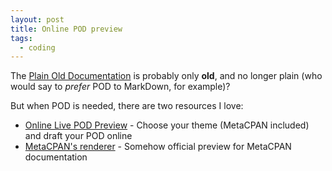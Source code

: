 ```yaml
---
layout: post
title: Online POD preview
tags:
  - coding
---
```


The [Plain Old Documentation](https://metacpan.org/pod/perlpod) is probably
only **old**, and no longer plain (who would say to _prefer_ POD to MarkDown,
for example)?
<!--more-->
But when POD is needed, there are two resources I love:

 * [Online Live POD Preview](http://podwebview.odyniec.net/#) - Choose your theme (MetaCPAN included) and draft your POD online
 * [MetaCPAN's renderer](https://metacpan.org/pod/perlpod) - Somehow official preview for MetaCPAN documentation

